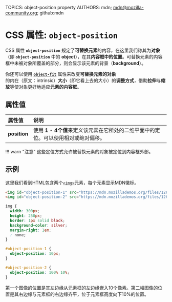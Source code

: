 TOPICS: object-position property
AUTHORS: mdn; mdn@mozilla-community.org; github:mdn

# CSS 属性: `object-position`

CSS 属性 **`object-position`** 规定了**可替换元素**的内容，在这里我们称其为**对象**（即 **`object-position`** 中的 **object**），在其**内容框中的位置**。可替换元素的内容框中未被对象所覆盖的部分，则会显示该元素的背景（**background**）。

你还可以使用 [**`object-fit`**](/zh-hans/webfrontend/object-fit_property) 属性来改变**可替换元素的对象**的内在（原文：intrinsic）**大小**（即它看上去的大小）的**调整方式**，借助**拉伸**与**缩放**等使对象更好地适应**元素的内容框**。

## 属性值

| 属性值 | 说明 |
| :--- | :--- |
| **position** | 使用 **1 - 4个值**来定义该元素在它所处的二维平面中的定位。可以使用相对或绝对偏移。|

!!! warn "注意"
    这些定位方式允许被替换元素的对象被定位到内容框外部。

## 示例

这里我们看到HTML包含两个[`<img>`](/zh-hans/webfrontend/<img>)元素，每个元素显示MDN徽标。

```html
<img id="object-position-1" src="https://mdn.mozillademos.org/files/12668/MDN.svg" alt="MDN Logo"/>
<img id="object-position-2" src="https://mdn.mozillademos.org/files/12668/MDN.svg" alt="MDN Logo"/>
```

```css
img {
  width: 300px;
  height: 250px;
  border: 1px solid black;
  background-color: silver;
  margin-right: 1em;
  : none;
}

#object-position-1 {
  object-position: 10px;
}

#object-position-2 {
  object-position: 100% 10%;
}
```

第一个图像的位置是其左边缘从元素框的左边缘嵌入10个像素。第二幅图像的位置是其右边缘与元素框的右边缘齐平，位于元素框高度向下10%的位置。

